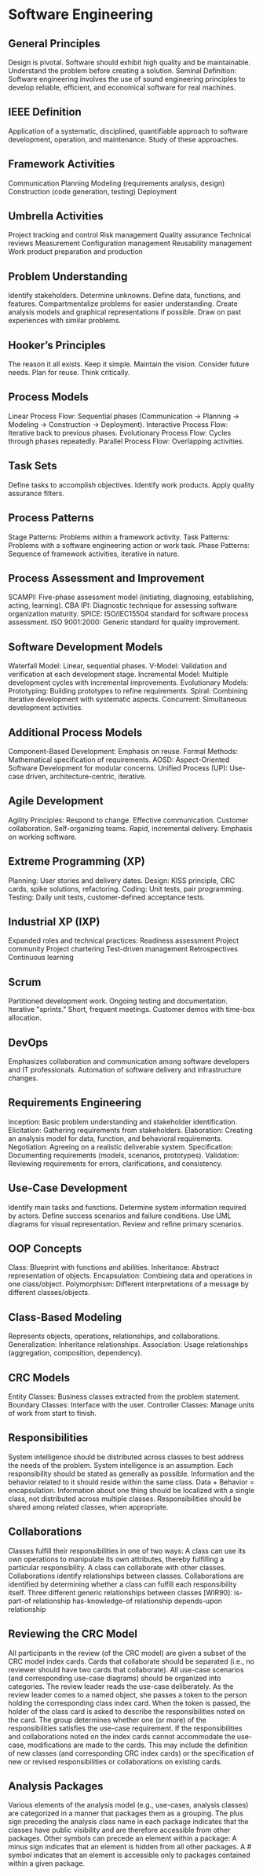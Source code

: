# Software Engineering

## General Principles
Design is pivotal.
Software should exhibit high quality and be maintainable.
Understand the problem before creating a solution.
Seminal Definition: Software engineering involves the use of sound engineering principles to develop reliable, efficient, and economical software for real machines.

## IEEE Definition
Application of a systematic, disciplined, quantifiable approach to software development, operation, and maintenance.
Study of these approaches.

## Framework Activities
Communication
Planning
Modeling (requirements analysis, design)
Construction (code generation, testing)
Deployment

## Umbrella Activities
Project tracking and control
Risk management
Quality assurance
Technical reviews
Measurement
Configuration management
Reusability management
Work product preparation and production

## Problem Understanding
Identify stakeholders.
Determine unknowns.
Define data, functions, and features.
Compartmentalize problems for easier understanding.
Create analysis models and graphical representations if possible.
Draw on past experiences with similar problems.

## Hooker’s Principles
The reason it all exists.
Keep it simple.
Maintain the vision.
Consider future needs.
Plan for reuse.
Think critically.

## Process Models
Linear Process Flow: Sequential phases (Communication -> Planning -> Modeling -> Construction -> Deployment).
Interactive Process Flow: Iterative back to previous phases.
Evolutionary Process Flow: Cycles through phases repeatedly.
Parallel Process Flow: Overlapping activities.

## Task Sets
Define tasks to accomplish objectives.
Identify work products.
Apply quality assurance filters.

## Process Patterns
Stage Patterns: Problems within a framework activity.
Task Patterns: Problems with a software engineering action or work task.
Phase Patterns: Sequence of framework activities, iterative in nature.

## Process Assessment and Improvement
SCAMPI: Five-phase assessment model (initiating, diagnosing, establishing, acting, learning).
CBA IPI: Diagnostic technique for assessing software organization maturity.
SPICE: ISO/IEC15504 standard for software process assessment.
ISO 9001:2000: Generic standard for quality improvement.

## Software Development Models
Waterfall Model: Linear, sequential phases.
V-Model: Validation and verification at each development stage.
Incremental Model: Multiple development cycles with incremental improvements.
Evolutionary Models:
Prototyping: Building prototypes to refine requirements.
Spiral: Combining iterative development with systematic aspects.
Concurrent: Simultaneous development activities.

## Additional Process Models
Component-Based Development: Emphasis on reuse.
Formal Methods: Mathematical specification of requirements.
AOSD: Aspect-Oriented Software Development for modular concerns.
Unified Process (UP): Use-case driven, architecture-centric, iterative.

## Agile Development
Agility Principles:
Respond to change.
Effective communication.
Customer collaboration.
Self-organizing teams.
Rapid, incremental delivery.
Emphasis on working software.

## Extreme Programming (XP)
Planning: User stories and delivery dates.
Design: KISS principle, CRC cards, spike solutions, refactoring.
Coding: Unit tests, pair programming.
Testing: Daily unit tests, customer-defined acceptance tests.

## Industrial XP (IXP)
Expanded roles and technical practices:
Readiness assessment
Project community
Project chartering
Test-driven management
Retrospectives
Continuous learning

## Scrum
Partitioned development work.
Ongoing testing and documentation.
Iterative "sprints."
Short, frequent meetings.
Customer demos with time-box allocation.

## DevOps
Emphasizes collaboration and communication among software developers and IT professionals.
Automation of software delivery and infrastructure changes.

## Requirements Engineering
Inception: Basic problem understanding and stakeholder identification.
Elicitation: Gathering requirements from stakeholders.
Elaboration: Creating an analysis model for data, function, and behavioral requirements.
Negotiation: Agreeing on a realistic deliverable system.
Specification: Documenting requirements (models, scenarios, prototypes).
Validation: Reviewing requirements for errors, clarifications, and consistency.

## Use-Case Development
Identify main tasks and functions.
Determine system information required by actors.
Define success scenarios and failure conditions.
Use UML diagrams for visual representation.
Review and refine primary scenarios.

## OOP Concepts
Class: Blueprint with functions and abilities.
Inheritance: Abstract representation of objects.
Encapsulation: Combining data and operations in one class/object.
Polymorphism: Different interpretations of a message by different classes/objects.

## Class-Based Modeling
Represents objects, operations, relationships, and collaborations.
Generalization: Inheritance relationships.
Association: Usage relationships (aggregation, composition, dependency).

## CRC Models
Entity Classes: Business classes extracted from the problem statement.
Boundary Classes: Interface with the user.
Controller Classes: Manage units of work from start to finish.

## Responsibilities
System intelligence should be distributed across classes to best address the needs of the problem.
System intelligence is an assumption.
Each responsibility should be stated as generally as possible.
Information and the behavior related to it should reside within the same class.
Data + Behavior = encapsulation.
Information about one thing should be localized with a single class, not distributed across multiple classes.
Responsibilities should be shared among related classes, when appropriate.

## Collaborations
Classes fulfill their responsibilities in one of two ways:
A class can use its own operations to manipulate its own attributes, thereby fulfilling a particular responsibility.
A class can collaborate with other classes.
Collaborations identify relationships between classes.
Collaborations are identified by determining whether a class can fulfill each responsibility itself.
Three different generic relationships between classes [WIR90]:
is-part-of relationship
has-knowledge-of relationship
depends-upon relationship

## Reviewing the CRC Model
All participants in the review (of the CRC model) are given a subset of the CRC model index cards.
Cards that collaborate should be separated (i.e., no reviewer should have two cards that collaborate).
All use-case scenarios (and corresponding use-case diagrams) should be organized into categories.
The review leader reads the use-case deliberately.
As the review leader comes to a named object, she passes a token to the person holding the corresponding class index card.
When the token is passed, the holder of the class card is asked to describe the responsibilities noted on the card.
The group determines whether one (or more) of the responsibilities satisfies the use-case requirement.
If the responsibilities and collaborations noted on the index cards cannot accommodate the use-case, modifications are made to the cards.
This may include the definition of new classes (and corresponding CRC index cards) or the specification of new or revised responsibilities or collaborations on existing cards.

## Analysis Packages
Various elements of the analysis model (e.g., use-cases, analysis classes) are categorized in a manner that packages them as a grouping.
The plus sign preceding the analysis class name in each package indicates that the classes have public visibility and are therefore accessible from other packages.
Other symbols can precede an element within a package:
A minus sign indicates that an element is hidden from all other packages.
A # symbol indicates that an element is accessible only to packages contained within a given package.
